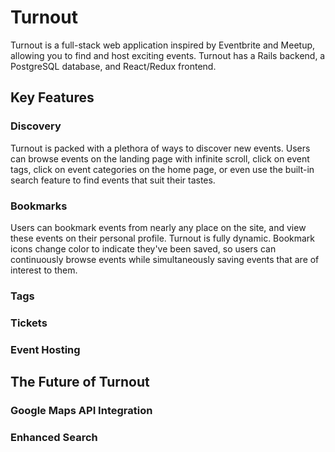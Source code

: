 # Turnout

Turnout is a full-stack web application inspired by Eventbrite and Meetup, allowing you to find and host exciting events. Turnout has a Rails backend, a PostgreSQL database, and React/Redux frontend. 

## Key Features

### Discovery 

Turnout is packed with a plethora of ways to discover new events. Users can browse events on the landing page with infinite scroll, click on event tags, click on event categories on the home page, or even use the built-in search feature to find events that suit their tastes. 

### Bookmarks

Users can bookmark events from nearly any place on the site, and view these events on their personal profile. Turnout is fully dynamic. Bookmark icons change color to indicate they've been saved, so users can continuously browse events while simultaneously saving events that are of interest to them. 

### Tags


### Tickets


### Event Hosting


## The Future of Turnout

### Google Maps API Integration

### Enhanced Search 


